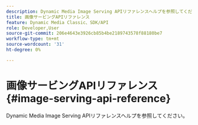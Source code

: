 ```yaml
---
description: Dynamic Media Image Serving APIリファレンスヘルプを参照してください。
title: 画像サービングAPIリファレンス
feature: Dynamic Media Classic、SDK/API
role: Developer,User
source-git-commit: 206e4643e3926cb85b4be2189743578f88180be7
workflow-type: tm+mt
source-wordcount: '31'
ht-degree: 0%

---
```



# 画像サービングAPIリファレンス{#image-serving-api-reference}

Dynamic Media Image Serving APIリファレンスヘルプを参照してください。

